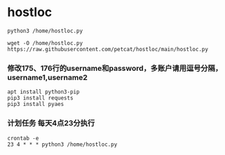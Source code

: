 # hostloc

`python3 /home/hostloc.py`

`wget -O /home/hostloc.py https://raw.githubusercontent.com/petcat/hostloc/main/hostloc.py`

### 修改175、176行的username和password，多账户请用逗号分隔，username1,username2

```
apt install python3-pip
pip3 install requests
pip3 install pyaes
```

### 计划任务 每天4点23分执行
```
crontab -e
23 4 * * * python3 /home/hostloc.py
```
